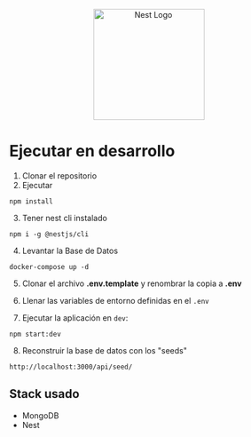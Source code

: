 <p align="center">
  <a href="http://nestjs.com/" target="blank"><img src="https://nestjs.com/img/logo-small.svg" width="200" alt="Nest Logo" /></a>
</p>

# Ejecutar en desarrollo

1. Clonar el repositorio
2. Ejecutar

```
npm install
```

3. Tener nest cli instalado

```
npm i -g @nestjs/cli
```

4. Levantar la Base de Datos

```
docker-compose up -d
```

5. Clonar el archivo **.env.template** y renombrar la copia a **.env**

6. Llenar las variables de entorno definidas en el `.env`

7. Ejecutar la aplicación en `dev`:

```
npm start:dev
```

8. Reconstruir la base de datos con los "seeds"

```
http://localhost:3000/api/seed/
```

## Stack usado

- MongoDB
- Nest
